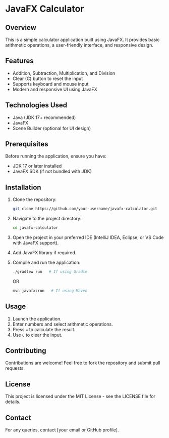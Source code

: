 # JavaFX Calculator

## Overview

This is a simple calculator application built using JavaFX. It provides basic arithmetic operations, a user-friendly interface, and responsive design.

## Features

- Addition, Subtraction, Multiplication, and Division
- Clear (C) button to reset the input
- Supports keyboard and mouse input
- Modern and responsive UI using JavaFX

## Technologies Used

- Java (JDK 17+ recommended)
- JavaFX
- Scene Builder (optional for UI design)

## Prerequisites

Before running the application, ensure you have:

- JDK 17 or later installed
- JavaFX SDK (if not bundled with JDK)

## Installation

1. Clone the repository:
    ```sh
    git clone https://github.com/your-username/javafx-calculator.git
    ```

2. Navigate to the project directory:
    ```sh
    cd javafx-calculator
    ```

3. Open the project in your preferred IDE (IntelliJ IDEA, Eclipse, or VS Code with JavaFX support).

4. Add JavaFX library if required.

5. Compile and run the application:
    ```sh
    ./gradlew run   # If using Gradle
    ```
    OR
    ```sh
    mvn javafx:run   # If using Maven
    ```

## Usage

1. Launch the application.
2. Enter numbers and select arithmetic operations.
3. Press `=` to calculate the result.
4. Use `C` to clear the input.

## Contributing

Contributions are welcome! Feel free to fork the repository and submit pull requests.

## License

This project is licensed under the MIT License - see the LICENSE file for details.

## Contact

For any queries, contact [your email or GitHub profile].
